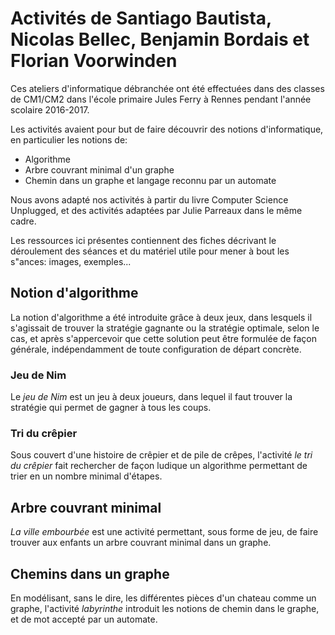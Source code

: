 # Activités de Santiago Bautista, Nicolas Bellec, Benjamin Bordais et Florian Voorwinden

Ces ateliers d'informatique débranchée ont été effectuées
dans des classes de CM1/CM2 dans l'école primaire
Jules Ferry à Rennes pendant l'année scolaire 2016-2017.

Les activités avaient pour but de faire découvrir des notions
d'informatique, en particulier les notions de:
* Algorithme
* Arbre couvrant minimal d'un graphe
* Chemin dans un graphe et langage reconnu par un automate

Nous avons adapté nos activités 
à partir du livre Computer Science Unplugged,
et des activités adaptées par Julie Parreaux dans le même cadre.

Les ressources ici présentes contiennent des fiches
décrivant le déroulement des séances et du matériel
utile pour mener à bout les s"ances: images, exemples...


## Notion d'algorithme

La notion d'algorithme a été introduite grâce à deux jeux,
dans lesquels il s'agissait de trouver la stratégie gagnante ou la
stratégie optimale, selon le cas, et après s'appercevoir
que cette solution peut être formulée de façon générale,
indépendamment de toute configuration de départ concrète.

### Jeu de Nim

Le _jeu de Nim_ est un jeu à deux joueurs,
dans lequel il faut trouver la stratégie qui permet
de gagner à tous les coups.

### Tri du crêpier

Sous couvert d'une histoire de crêpier et de pile de crêpes,
l'activité _le tri du crêpier_
fait rechercher de façon ludique un algorithme permettant
de trier en un nombre minimal d'étapes.

## Arbre couvrant minimal

_La ville embourbée_ est une activité permettant, sous forme de jeu,
de faire trouver aux enfants un arbre couvrant minimal dans un graphe.

## Chemins dans un graphe

En modélisant, sans le dire, les différentes pièces d'un chateau comme
un graphe,
l'activité _labyrinthe_ introduit les notions de chemin dans le graphe, 
et de 
mot accepté par un automate.
